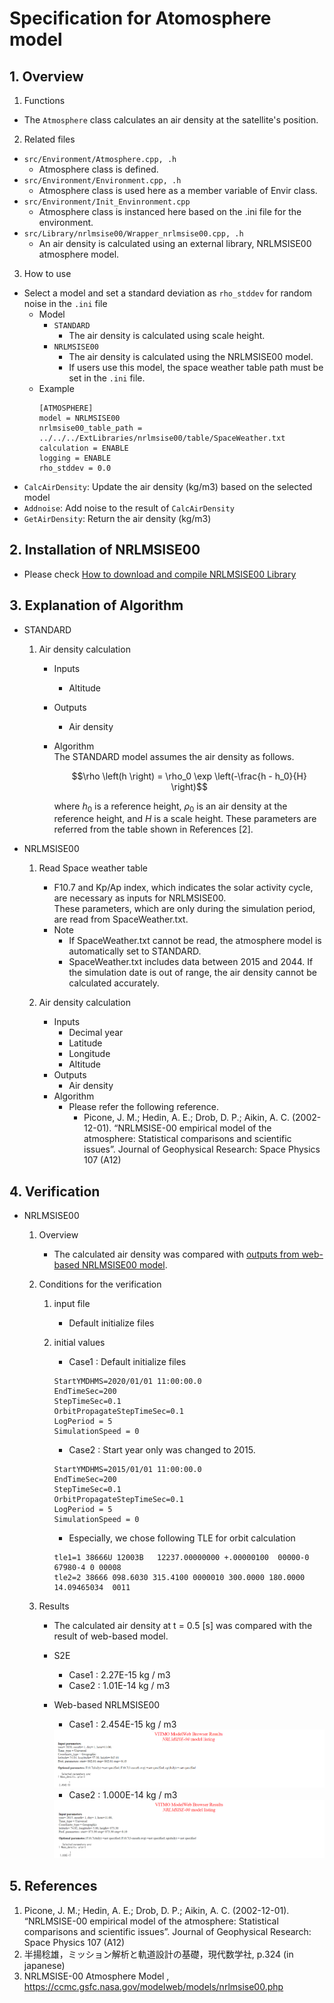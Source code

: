 # Specification for Atomosphere model

## 1.  Overview
1. Functions 
  + The `Atmosphere` class calculates an air density at the satellite's position.

2. Related files
  + `src/Environment/Atmosphere.cpp, .h`
    + Atmosphere class is defined.
  + `src/Environment/Environment.cpp, .h`
    + Atmosphere class is used here as a member variable of Envir class.
  + `src/Environment/Init_Envinronment.cpp`
    + Atmosphere class is instanced here based on the .ini file for the environment.
  + `src/Library/nrlmsise00/Wrapper_nrlmsise00.cpp, .h`
    + An air density is calculated using an external library, NRLMSISE00 atmosphere model.

3. How to use
  + Select a model and set a standard deviation as `rho_stddev` for random noise in the `.ini` file
    + Model
      + `STANDARD`
        + The air density is calculated using scale height.
      + `NRLMSISE00`
        + The air density is calculated using the NRLMSISE00 model.
        + If users use this model, the space weather table path must be set in the `.ini` file.
    + Example
      ```
      [ATMOSPHERE]
      model = NRLMSISE00
      nrlmsise00_table_path = ../../../ExtLibraries/nrlmsise00/table/SpaceWeather.txt
      calculation = ENABLE
      logging = ENABLE
      rho_stddev = 0.0
      ```
  + `CalcAirDensity`: Update the air density (kg/m3) based on the selected model
  + `Addnoise`: Add noise to the result of `CalcAirDensity`
  + `GetAirDensity`: Return the air density (kg/m3)

## 2. Installation of NRLMSISE00
+ Please check [How to download and compile NRLMSISE00 Library](./General/HowToDownloadNRLMSISE00library.md)


## 3. Explanation of Algorithm
+ STANDARD
  1. Air density calculation
     + Inputs
       + Altitude
     + Outputs
       + Air density
    
     + Algorithm  
       The STANDARD model assumes the air density as follows.
  
       ```math
       \rho \left(h \right) = \rho_0 \exp \left(-\frac{h - h_0}{H} \right)
       ```
       where $`h_0`$ is a reference height, $`\rho_0`$ is an air density at the reference height, and $`H`$ is a scale height. These parameters are referred from the table shown in References [2].

+ NRLMSISE00
  1. Read Space weather table
     + F10.7 and Kp/Ap index, which indicates the solar activity cycle, are necessary as inputs for NRLMSISE00.  
     These parameters, which are only during the simulation period, are read from SpaceWeather.txt.
     + Note
       + If SpaceWeather.txt cannot be read, the atmosphere model is automatically set to STANDARD.
       + SpaceWeather.txt includes data between 2015 and 2044. If the simulation date is out of range, the air density cannot be calculated accurately.

  2. Air density calculation
     + Inputs
       + Decimal year
       + Latitude
       + Longitude
       + Altitude
     + Outputs
       + Air density
     + Algorithm
       + Please refer the following reference.
         + Picone, J. M.; Hedin, A. E.; Drob, D. P.; Aikin, A. C. (2002-12-01). “NRLMSISE-00 empirical model of the atmosphere: Statistical comparisons and scientific issues”. Journal of Geophysical Research: Space Physics 107 (A12)


## 4. Verification
+ NRLMSISE00
  1. Overview
     + The calculated air density was compared with [outputs from web-based NRLMSISE00 model](https://ccmc.gsfc.nasa.gov/modelweb/models/nrlmsise00.php).
  
  2. Conditions for the verification
     1. input file 
        + Default initialize files
   
     2. initial values
        + Case1 : Default initialize files
        ```
        StartYMDHMS=2020/01/01 11:00:00.0
        EndTimeSec=200
        StepTimeSec=0.1
        OrbitPropagateStepTimeSec=0.1
        LogPeriod = 5
        SimulationSpeed = 0
        ```
        + Case2 : Start year only was changed to 2015.
        ```
        StartYMDHMS=2015/01/01 11:00:00.0
        EndTimeSec=200
        StepTimeSec=0.1
        OrbitPropagateStepTimeSec=0.1
        LogPeriod = 5
        SimulationSpeed = 0
        ```
        + Especially, we chose following TLE for orbit calculation
        ```
        tle1=1 38666U 12003B   12237.00000000 +.00000100  00000-0  67980-4 0 00008
        tle2=2 38666 098.6030 315.4100 0000010 300.0000 180.0000 14.09465034  0011
        ```
  
  3. Results
     + The calculated air density at t = 0.5 [s] was compared with the result of web-based model.
     + S2E
       + Case1 : 2.27E-15 kg / m3
       + Case2 : 1.01E-14 kg / m3
     + Web-based NRLMSISE00
       + Case1 : 2.454E-15 kg / m3  
       <img src="./figs/Result_NRLMSISE00_Web_2020.png"/>
      
       + Case2 : 1.000E-14 kg / m3  
       <img src="./figs/Result_NRLMSISE00_Web_2015.png"/>


## 5. References
1. Picone, J. M.; Hedin, A. E.; Drob, D. P.; Aikin, A. C. (2002-12-01). “NRLMSISE-00 empirical model of the atmosphere: Statistical comparisons and scientific issues”. Journal of Geophysical Research: Space Physics 107 (A12)
2. 半揚稔雄，ミッション解析と軌道設計の基礎，現代数学社, p.324 (in japanese)
3. NRLMSISE-00 Atmosphere Model
, https://ccmc.gsfc.nasa.gov/modelweb/models/nrlmsise00.php
